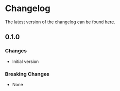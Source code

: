 # Changelog

The latest version of the changelog can be found [here](https://github.com/Azure/bicep-registry-modules/blob/main/avm/res/consumption/budget/mg-scope/CHANGELOG.md).

## 0.1.0

### Changes

- Initial version

### Breaking Changes

- None
